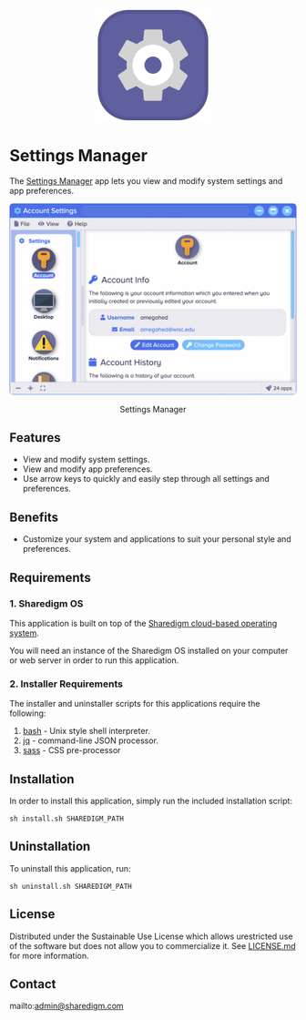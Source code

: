 <p align="center" style="text-align:center">
	<img src="images/icons/logo.svg" width="200">
</p>

# Settings Manager

The [Settings Manager](https://www.sharedigm.com/#apps/settings-manager) app lets you view and modify system settings and app preferences.

<p align="center" style="text-align:center">
	<img src="images/info/settings-manager.png" width="720" style="border-radius:6px" />
	<div align="center">Settings Manager</div>
</p>

## Features

- View and modify system settings.
- View and modify app preferences.
- Use arrow keys to quickly and easily step through all settings and preferences.

## Benefits

- Customize your system and applications to suit your personal style and preferences.

## Requirements

### 1. Sharedigm OS

This application is built on top of the [Sharedigm cloud-based operating system](https://github.com/Sharedigm/SharedigmOS).

You will need an instance of the Sharedigm OS installed on your computer or web server in order to run this application.

### 2. Installer Requirements

The installer and uninstaller scripts for this applications require the following:

1. [bash](https://en.wikipedia.org/wiki/Bash_(Unix_shell)) - Unix style shell interpreter. 
2. [jq](https://jqlang.github.io/jq/) - command-line JSON processor. 
2. [sass](https://sass-lang.com) - CSS pre-processor

## Installation

In order to install this application, simply run the included installation script:

```
sh install.sh SHAREDIGM_PATH
```

## Uninstallation

To uninstall this application, run:

```
sh uninstall.sh SHAREDIGM_PATH
```

<!-- LICENSE -->
## License

Distributed under the Sustainable Use License which allows urestricted use of the software but does not allow you to commercialize it. See [LICENSE.md](LICENSE.md) for more information.

<!-- CONTACT -->
## Contact

mailto:admin@sharedigm.com